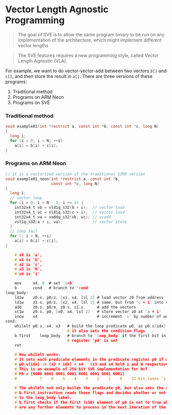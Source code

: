 # Vector Length Agnostic Programming

> The goal of SVE is to allow the same program binary to be run on any implementation of the architecture, which might implement different vector lengths

> The SVE features requires a new programming style, called Vector Length Agnostic \(VLA\).

For example, we want to do vector-vector-add between two vectors `b[]` and `c[]`, and then store the result in `a[]`. There are three versions of these programs:

1. Traditional method
2. Programs on ARM Neon
3. Programs on SVE

### Traditional method

```c
void example01(int *restrict a, const int *b, const int *c, long N)
{
  long i;
  for (i = 0; i < N; ++i)
    a[i] = b[i] + c[i];
}
```

### 

### Programs on ARM Neon

```c
// it is a vectorized version of the traditional SIMD version
void example01_neon(int *restrict a, const int *b,
                    const int *c, long N)
{
  long i;
  // vector loop
  for (i = 0; i < N - 3; i += 4) {
    int32x4_t vb = vld1q_s32(b + i);  // vector load
    int32x4_t vc = vld1q_s32(c + i);  // vector load
    int32x4_t va = vaddq_s32(vb, vc); // vvadd
    vst1q_s32(a + i, va);             // vector store
  }
  // loop tail
  for (; i < N; ++i)
    a[i] = b[i] + c[i];
}

```

```c
    # x0 is 'a', 
    # x1 is 'b', 
    # x2 is 'c', 
    # x3 is 'N', 
    # x4 is 'i'

    mov     x4, 0  # set 'i=0'
    b       cond   # branch to 'cond'
loop_body:
    ld1w    z0.s, p0/z, [x1, x4, lsl 2] # load vector z0 from address 'b + i'
    ld1w    z1.s, p0/z, [x2, x4, lsl 2] # same, but from 'c + i' into vector z1
    add     z0.s, p0/m, z0.s, z1.s      # add the vectors
    st1w    z0.s, p0, [x0, x4, lsl 2]   # store vector z0 at 'a + i'
    incw    x4                          # increment 'i' by number of words in a vector
cond:
    whilelt p0.s, x4, x3   # build the loop predicate p0, as p0.s[idx] = (x4+idx) < x3
                           # it also sets the condition flags
    b.first    loop_body   # branch to 'loop_body' if the first bit in the predicate
                           # register 'p0' is set
    ret
    
    # How whilelt works:
    # It sets each predicate elements in the predicate register p0 if we have:
    # p0.s[idx] := (x3 + idx) < x4   (x3 and x4 hold i and N respectively)
    # This is an example of 256-bit SVE implementation for N=7
    # P0 = [0000 0001 0001 0001 0001 0001 0001 0001]
    #          7    6    5    4    3    2    1    0    32-bit lanes 'x'
    
    # The whilelt not only builds the predicate p0, but also sets the condition flags
    # b.first instruction reads those flags and decides whether or not to branch
    # to the loop_body label.
    # b.first checks if the first (LSB) element of p0 is set to true which means there
    # are any further elements to process in the next iteration of the loop.
    
```



